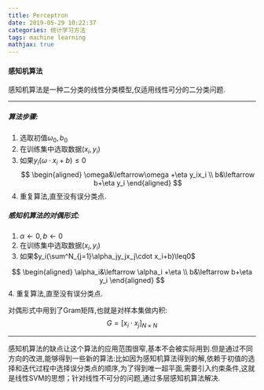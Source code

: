 ```yaml
---
title: Perceptron
date: 2019-05-29 10:22:37
categories: 统计学习方法
tags: machine learning
mathjax: true
---
```

#### 感知机算法
  
感知机算法是一种二分类的线性分类模型,仅适用线性可分的二分类问题.

---
##### 算法步骤:
1. 选取初值$\omega_0,b_0$
2. 在训练集中选取数据$(x_i,y_i)$
3. 如果$y_i(\omega\cdot x_i+b)\leq0$
$$
\begin{aligned}
    \omega&\leftarrow\omega +\eta y_ix_i \\
    b&\leftarrow b+\eta y_i
\end{aligned}
$$
4. 重复算法,直至没有误分类点.

##### 感知机算法的对偶形式:
1. $\alpha\leftarrow0,b\leftarrow0$
2. 在训练集中选取数据$(x_i,y_i)$
3. 如果$y_i(\sum^N_{j=1}\alpha_jy_jx_j\cdot x_i+b)\leq0$

$$
    \begin{aligned}
        \alpha_i&\leftarrow \alpha_i +\eta \\
        b&\leftarrow b+\eta y_i
    \end{aligned}
$$
4. 重复算法,直至没有误分类点.

对偶形式中用到了Gram矩阵,也就是对样本集做内积:
$$G=[x_i\cdot x_j]_{N\times N}$$

---
感知机算法的缺点让这个算法的应用范围很窄,基本不会被实际用到.但是通过不同方向的改进,能够得到一些新的算法:比如因为感知机算法得到的解,依赖于初值的选择和迭代过程中选择误分类点的顺序,为了得到唯一超平面,需要引入约束条件,这就是线性SVM的思想；针对线性不可分的问题,通过多层感知机算法解决.